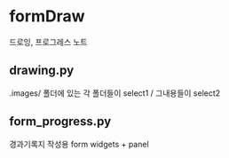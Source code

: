 # formDraw
드로잉, 프로그레스 노트


## drawing.py
.images/ 폴더에 있는 각 폴더들이 select1 / 그내용들이 select2

## form_progress.py
경과기록지 작성용 form widgets + panel
